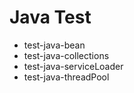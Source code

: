 # Java Test

- test-java-bean
- test-java-collections
- test-java-serviceLoader
- test-java-threadPool
